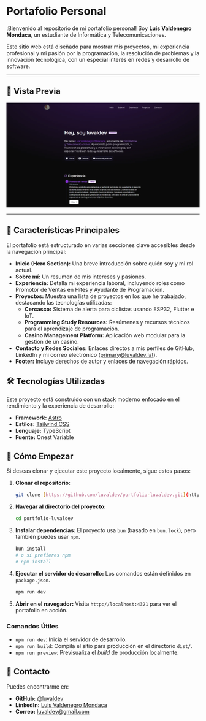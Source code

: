 # Portafolio Personal

¡Bienvenido al repositorio de mi portafolio personal! Soy **Luis Valdenegro Mondaca**, un estudiante de Informática y Telecomunicaciones.

Este sitio web está diseñado para mostrar mis proyectos, mi experiencia profesional y mi pasión por la programación, la resolución de problemas y la innovación tecnológica, con un especial interés en redes y desarrollo de software.

---

## 📸 Vista Previa

![Vista Previa del Portafolio](./preview.webp)

---

## 🚀 Características Principales

El portafolio está estructurado en varias secciones clave accesibles desde la navegación principal:

* **Inicio (Hero Section):** Una breve introducción sobre quién soy y mi rol actual.
* **Sobre mí:** Un resumen de mis intereses y pasiones.
* **Experiencia:** Detalla mi experiencia laboral, incluyendo roles como Promotor de Ventas en Hites y Ayudante de Programación.
* **Proyectos:** Muestra una lista de proyectos en los que he trabajado, destacando las tecnologías utilizadas:
    * **Cercasco:** Sistema de alerta para ciclistas usando ESP32, Flutter e IoT.
    * **Programming Study Resources:** Resúmenes y recursos técnicos para el aprendizaje de programación.
    * **Casino Management Platform:** Aplicación web modular para la gestión de un casino.
* **Contacto y Redes Sociales:** Enlaces directos a mis perfiles de GitHub, LinkedIn y mi correo electrónico (primary@luvaldev.lat).
* **Footer:** Incluye derechos de autor y enlaces de navegación rápidos.

## 🛠️ Tecnologías Utilizadas

Este proyecto está construido con un stack moderno enfocado en el rendimiento y la experiencia de desarrollo:

* **Framework:** [Astro](https://astro.build/)
* **Estilos:** [Tailwind CSS](https://tailwindcss.com/)
* **Lenguaje:** TypeScript
* **Fuente:** Onest Variable

## 🏁 Cómo Empezar

Si deseas clonar y ejecutar este proyecto localmente, sigue estos pasos:

1.  **Clonar el repositorio:**
    ```bash
    git clone [https://github.com/luvaldev/portfolio-luvaldev.git](https://github.com/luvaldev/portfolio-luvaldev.git)
    ```

2.  **Navegar al directorio del proyecto:**
    ```bash
    cd portfolio-luvaldev
    ```

3.  **Instalar dependencias:**
    El proyecto usa `bun` (basado en `bun.lock`), pero también puedes usar `npm`.
    ```bash
    bun install
    # o si prefieres npm
    # npm install
    ```

4.  **Ejecutar el servidor de desarrollo:**
    Los comandos están definidos en `package.json`.
    ```bash
    npm run dev
    ```

5.  **Abrir en el navegador:**
    Visita `http://localhost:4321` para ver el portafolio en acción.

### Comandos Útiles

* `npm run dev`: Inicia el servidor de desarrollo.
* `npm run build`: Compila el sitio para producción en el directorio `dist/`.
* `npm run preview`: Previsualiza el *build* de producción localmente.

## 👤 Contacto

Puedes encontrarme en:

* **GitHub:** [@luvaldev](https://github.com/luvaldev)
* **LinkedIn:** [Luis Valdenegro Mondaca](https://www.linkedin.com/in/luis-valdenegrom/)
* **Correo:** [luvaldev@gmail.com](mailto:primary@luvaldev.lat)